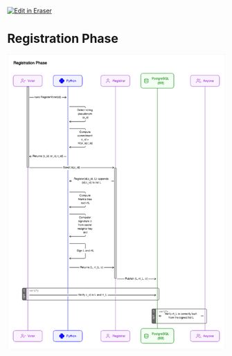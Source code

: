 <p><a target="_blank" href="https://app.eraser.io/workspace/Y02McXReKT9ixBjWymrJ" id="edit-in-eraser-github-link"><img alt="Edit in Eraser" src="https://firebasestorage.googleapis.com/v0/b/second-petal-295822.appspot.com/o/images%2Fgithub%2FOpen%20in%20Eraser.svg?alt=media&amp;token=968381c8-a7e7-472a-8ed6-4a6626da5501"></a></p>

# Registration Phase
![Registration](/.eraser/Y02McXReKT9ixBjWymrJ___lqrF2i07Z8W7Qv7K4pe5Hkyjfqc2___---figure---Iiwo14fPO7yAYFtO6dg2S---figure---pub1HWFr6m6BbspRVL8Fow.png "Registration")




<!--- Eraser file: https://app.eraser.io/workspace/Y02McXReKT9ixBjWymrJ --->